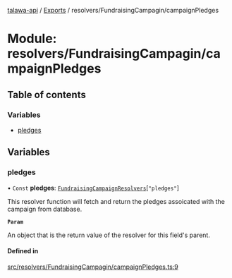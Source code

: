 [talawa-api](../README.md) / [Exports](../modules.md) / resolvers/FundraisingCampagin/campaignPledges

# Module: resolvers/FundraisingCampagin/campaignPledges

## Table of contents

### Variables

- [pledges](resolvers_FundraisingCampagin_campaignPledges.md#pledges)

## Variables

### pledges

• `Const` **pledges**: [`FundraisingCampaignResolvers`](types_generatedGraphQLTypes.md#fundraisingcampaignresolvers)[``"pledges"``]

This resolver function will fetch and return the pledges assoicated with the campaign from database.

**`Param`**

An object that is the return value of the resolver for this field's parent.

#### Defined in

[src/resolvers/FundraisingCampagin/campaignPledges.ts:9](https://github.com/PalisadoesFoundation/talawa-api/blob/9fa6a1c/src/resolvers/FundraisingCampagin/campaignPledges.ts#L9)
